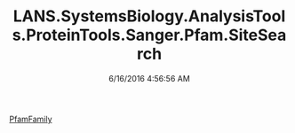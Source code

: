 ﻿---
title: LANS.SystemsBiology.AnalysisTools.ProteinTools.Sanger.Pfam.SiteSearch
date: 6/16/2016 4:56:56 AM
---

[PfamFamily](T-LANS.SystemsBiology.AnalysisTools.ProteinTools.Sanger.Pfam.SiteSearch.PfamFamily.html)
